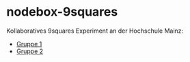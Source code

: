 # nodebox-9squares
Kollaboratives 9squares Experiment an der Hochschule Mainz:

- [Gruppe 1](https://ilab-mainz.github.io/nodebox-9squares/group1.html)
- [Gruppe 2](https://ilab-mainz.github.io/nodebox-9squares/group2.html)
